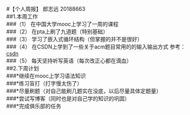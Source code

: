 #【个人周报】 郎志远  20188663  
##1.本周工作  
###（1） 在中国大学mooc上学习了一周的课程  
###（2） 在pta上刷了九道题（特别基础）  
###（3） 学习了嵌入式循环结构（但掌握的并不是很好）  
###（4） 在CSDN上学到了一些关于acm题目常用的的输入输出方式 参考：  [csdn](https://blog.csdn.net/u010480899/article/details/52280065)  
###（5） 每天坚持听写英语（每次改正心都在滴血）  
##2.下周计划  
###*继续在mooc上学习语法知识  
###*练习盲打（打字慢太伤了）  
###*尽量刷题（对自己能刷几题实在没底，以后尽量具体定题量）  
###*尝试写博客（同时也是对自己学的知识的巩固）  
###*完成俱乐部的任务  
